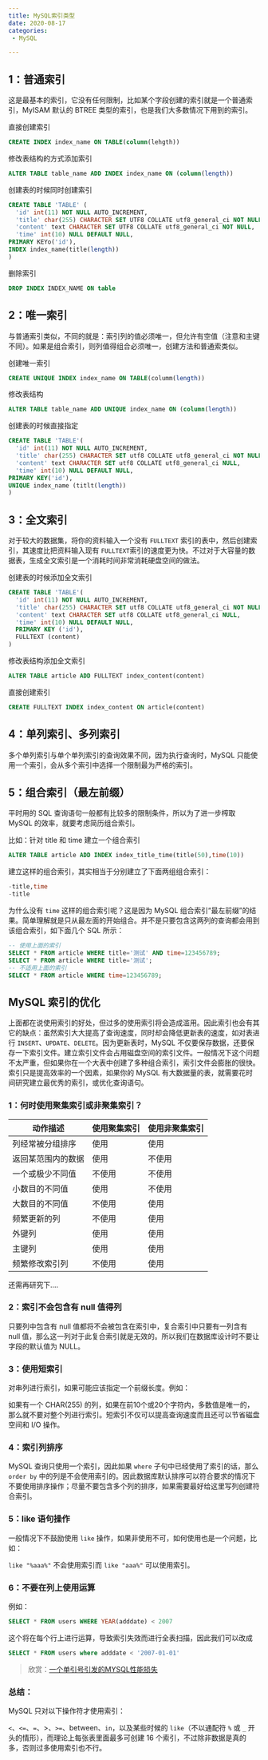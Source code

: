 ```yaml
---
title: MySQL索引类型
date: 2020-08-17
categories:
 - MySQL

---
```


## 1：普通索引

这是最基本的索引，它没有任何限制，比如某个字段创建的索引就是一个普通索引，MyISAM 默认的 BTREE 类型的索引，也是我们大多数情况下用到的索引。

直接创建索引

```sql
CREATE INDEX index_name ON TABLE(column(lehgth))
```

修改表结构的方式添加索引

```sql
ALTER TABLE table_name ADD INDEX index_name ON (column(length))
```

创建表的时候同时创建索引

```sql
CREATE TABLE 'TABLE' (
  'id' int(11) NOT NULL AUTO_INCREMENT,
  'title' char(255) CHARACTER SET UTF8 COLLATE utf8_general_ci NOT NULL,
  'content' text CHARACTER SET UTF8 COLLATE utf8_general_ci NOT NULL,
  'time' int(10) NULL DEFAULT NULL,
PRIMARY KEYo('id'),
INDEX index_name(title(length))
)
```

删除索引

```sql
DROP INDEX INDEX_NAME ON table
```



## 2：唯一索引

与普通索引类似，不同的就是：索引列的值必须唯一，但允许有空值（注意和主键不同）。如果是组合索引，则列值得组合必须唯一，创建方法和普通索类似。

创建唯一索引

```sql
CREATE UNIQUE INDEX index_name ON TABLE(columm(length))
```

修改表结构

```sql
ALTER TABLE table_name ADD UNIQUE index_name ON (column(length))
```

创建表的时候直接指定

```sql
CREATE TABLE 'TABLE'(
  'id' int(11) NOT NULL AUTO_INCREMENT,
  'title' char(255) CHARACTER SET utf8 COLLATE utf8_general_ci NOT NULL,
  'content' text CHARACTER SET utf8 COLLATE utf8_general_ci NULL,
  'time' int(10) NULL DEFAULT NULL,
PRIMARY KEY('id'),
UNIQUE index_name (titlt(length))
)
```





## 3：全文索引

对于较大的数据集，将你的资料输入一个没有 `FULLTEXT` 索引的表中，然后创建索引，其速度比把资料输入现有 `FULLTEXT`索引的速度更为快。不过对于大容量的数据表，生成全文索引是一个消耗时间非常消耗硬盘空间的做法。

创建表的时候添加全文索引

```sql
CREATE TABLE 'TABLE'(
  'id' int(11) NOT NULL AUTO_INCREMENT,
  'title' char(255) CHARACTER SET utf8 COLLATE utf8_general_ci NOT NULL,
  'content' text CHARACTER SET utf8 COLLATE utf8_general_ci NULL,
  'time' int(10) NULL DEFAULT NULL,
  PRIMARY KEY ('id'),
  FULLTEXT (content)
)
```

修改表结构添加全文索引

```sql
ALTER TABLE article ADD FULLTEXT index_content(content)
```

直接创建索引

```sql
CREATE FULLTEXT INDEX index_content ON article(content)
```



## 4：单列索引、多列索引

多个单列索引与单个单列索引的查询效果不同，因为执行查询时，MySQL 只能使用一个索引，会从多个索引中选择一个限制最为严格的索引。

## 

## 5：组合索引（最左前缀）

平时用的 SQL 查询语句一般都有比较多的限制条件，所以为了进一步榨取 MySQL 的效率，就要考虑简历组合索引。

比如：针对 title 和 time 建立一个组合索引

```sql
ALTER TABLE article ADD INDEX index_title_time(title(50),time(10))
```

建立这样的组合索引，其实相当于分别建立了下面两组组合索引：

```sql
-title,time
-title
```

为什么没有 `time` 这样的组合索引呢？这是因为 MySQL 组合索引“最左前缀”的结果。简单理解就是只从最左面的开始组合。并不是只要包含这两列的查询都会用到该组合索引，如下面几个 SQL 所示：

```sql
-- 使用上面的索引
SELECT * FROM article WHERE title='测试' AND time=123456789;
SELECT * FROM article WHERE title='测试';
-- 不适用上面的索引
SELECT * FROM article WHERE time=123456789;
```



## MySQL 索引的优化

上面都在说使用索引的好处，但过多的使用索引将会造成滥用。因此索引也会有其它的缺点：虽然索引大大提高了查询速度，同时却会降低更新表的速度，如对表进行 `INSERT`、`UPDATE`、`DELETE`。因为更新表时，MySQL 不仅要保存数据，还要保存一下索引文件。建立索引文件会占用磁盘空间的索引文件。一般情况下这个问题不太严重，但如果你在一个大表中创建了多种组合索引，索引文件会膨胀的很快。索引只是提高效率的一个因素，如果你的 MySQL 有大数据量的表，就需要花时间研究建立最优秀的索引，或优化查询语句。

### 1：何时使用聚集索引或非聚集索引？

| 动作描述           | 使用聚集索引 | 使用非聚集索引 |
| ------------------ | ------------ | -------------- |
| 列经常被分组排序   | 使用         | 使用           |
| 返回某范围内的数据 | 使用         | 不使用         |
| 一个或极少不同值   | 不使用       | 不使用         |
| 小数目的不同值     | 使用         | 不使用         |
| 大数目的不同值     | 不使用       | 使用           |
| 频繁更新的列       | 不使用       | 使用           |
| 外键列             | 使用         | 使用           |
| 主键列             | 使用         | 使用           |
| 频繁修改索引列     | 不使用       | 使用           |

还需再研究下....



### 2：索引不会包含有 null 值得列

只要列中包含有 null 值都将不会被包含在索引中，复合索引中只要有一列含有 null 值，那么这一列对于此复合索引就是无效的。所以我们在数据库设计时不要让字段的默认值为 NULL。

### 3：使用短索引

对串列进行索引，如果可能应该指定一个前缀长度。例如：

如果有一个 CHAR(255) 的列，如果在前10个或20个字符内，多数值是唯一的，那么就不要对整个列进行索引。短索引不仅可以提高查询速度而且还可以节省磁盘空间和 I/O 操作。

### 4：索引列排序

MySQL 查询只使用一个索引，因此如果 `where` 子句中已经使用了索引的话，那么 `order by` 中的列是不会使用索引的。因此数据库默认排序可以符合要求的情况下不要使用排序操作；尽量不要包含多个列的排序，如果需要最好给这里写列创建符合索引。

### 5：like 语句操作

一般情况下不鼓励使用 `like` 操作，如果非使用不可，如何使用也是一个问题，比如：

`like "%aaa%"` 不会使用索引而 `like "aaa%"` 可以使用索引。

### 6：不要在列上使用运算

例如：

```sql
SELECT * FROM users WHERE YEAR(adddate) < 2007
```

这个将在每个行上进行运算，导致索引失效而进行全表扫描，因此我们可以改成

```sql
SELECT * FROM users where adddate < '2007-01-01'
```

> 欣赏：[一个单引号引发的MYSQL性能损失](https://www.zendstudio.net/archives/single-quotes-or-no-single-quotes-in-sql-query/)

### 总结：

MySQL 只对以下操作符才使用索引：

`<`、`<=`、`=`、>、`>=`、between、`in`，以及某些时候的 `like`（不以通配符 `%` 或 `_` 开头的情形），而理论上每张表里面最多可创建 16 个索引，不过除非数据是真的多，否则过多使用索引也不行。